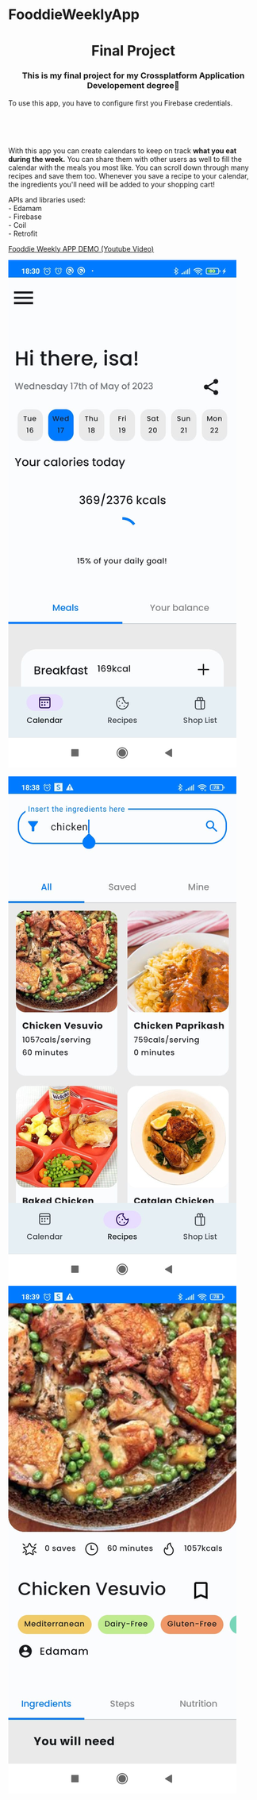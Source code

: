 # FooddieWeeklyApp

<h1 align="center">Final Project</h1>
<h3 align="center">This is my final project for my Crossplatform Application Developement degree🚀</h3>

<p align="left">
To use this app, you have to configure first you Firebase credentials.
</p><br><br><br>


<p>With this app you can create calendars to keep on track <b>what you eat during the week.</b> 
  You can share them with other users as well to fill the calendar with the meals you most like. 
  You can scroll down through many recipes and save them too.
Whenever you save a recipe to your calendar, the ingredients you'll need will be added to your shopping cart!</p>

<p align="left">
APIs and libraries used: <br>
  - Edamam<br>
  - Firebase<br>
  - Coil<br>
  - Retrofit<br>
</p>


[Fooddie Weekly APP DEMO (Youtube Video)](https://youtu.be/XAOZeunYcrw "Youtube Video")


![Fooddie Weekly](https://github.com/codingisads/FooddieWeeklyApp/blob/main/fooddieWeeklyImg.jpeg?raw=true)

![Fooddie Weekly](https://github.com/codingisads/FooddieWeeklyApp/blob/main/fooddieWeeklyImg2.jpeg?raw=true)
![Fooddie Weekly](https://github.com/codingisads/FooddieWeeklyApp/blob/main/fooddieWeeklyImg3.jpeg?raw=true)
